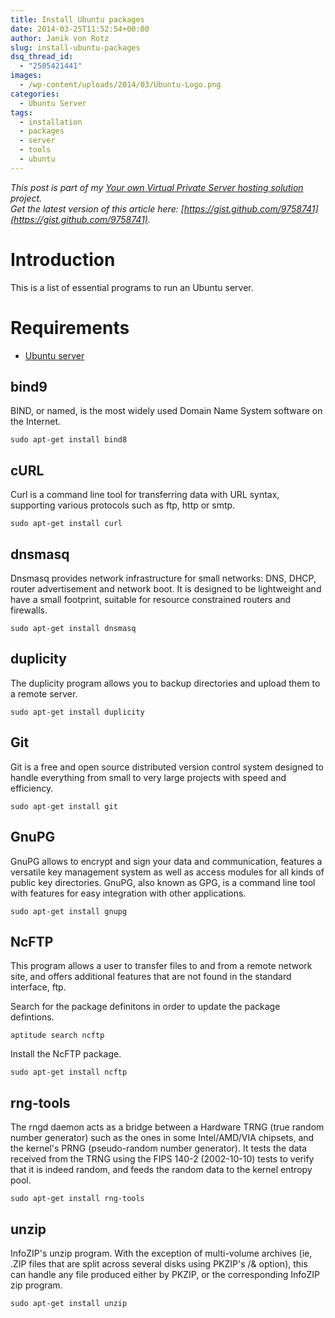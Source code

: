 ```yaml
---
title: Install Ubuntu packages
date: 2014-03-25T11:52:54+00:00
author: Janik von Rotz
slug: install-ubuntu-packages
dsq_thread_id:
  - "2505421441"
images:
  - /wp-content/uploads/2014/03/Ubuntu-Logo.png
categories:
  - Ubuntu Server
tags:
  - installation
  - packages
  - server
  - tools
  - ubuntu
---
```

*This post is part of my [Your own Virtual Private Server hosting solution](https://janikvonrotz.ch/your-own-virtual-private-server-hosting-solution/) project.*  
*Get the latest version of this article here: [https://gist.github.com/9758741](https://gist.github.com/9758741).*  

# Introduction

This is a list of essential programs to run an Ubuntu server.
<!--more-->
# Requirements

* [Ubuntu server](https://janikvonrotz.ch/2014/03/13/deploy-ubuntu-server/)

## bind9

BIND, or named, is the most widely used Domain Name System software on the Internet.

    sudo apt-get install bind8

## cURL

Curl is a command line tool for transferring data with URL syntax, supporting various protocols such as ftp, http or smtp.

    sudo apt-get install curl

## dnsmasq

Dnsmasq provides network infrastructure for small networks: DNS, DHCP, router advertisement and network boot. It is designed to be lightweight and have a small footprint, suitable for resource constrained routers and firewalls. 

    sudo apt-get install dnsmasq

## duplicity

The duplicity program allows you to backup directories and upload them to a remote server.

    sudo apt-get install duplicity

## Git

Git is a free and open source distributed version control system designed to handle everything from small to very large projects with speed and efficiency.

    sudo apt-get install git

## GnuPG

GnuPG allows to encrypt and sign your data and communication, features a versatile key management system as well as access modules for all kinds of public key directories. GnuPG, also known as GPG, is a command line tool with features for easy integration with other applications.

    sudo apt-get install gnupg
    
## NcFTP    
    
This program allows a user to transfer files to and from a remote network site, and offers additional features that are not found in the standard interface, ftp.

Search for the package definitons in order to update the package defintions.

    aptitude search ncftp

Install the NcFTP package.

    sudo apt-get install ncftp
    
## rng-tools
    
The rngd daemon acts as a bridge between a Hardware TRNG (true random number generator) such as the ones in some Intel/AMD/VIA chipsets, and the kernel's PRNG (pseudo-random number generator).
It tests the data received from the TRNG using the FIPS 140-2 (2002-10-10) tests to verify that it is indeed random, and feeds the random data to the kernel entropy pool.

    sudo apt-get install rng-tools
    
## unzip

InfoZIP's unzip program. With the exception of multi-volume archives (ie, .ZIP files that are split across several disks using PKZIP's /& option), this can handle any file produced either by PKZIP, or the corresponding InfoZIP zip program.

    sudo apt-get install unzip